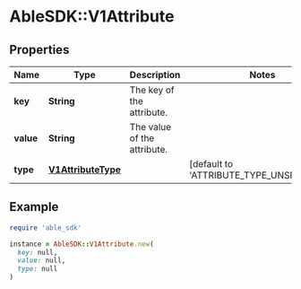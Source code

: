# AbleSDK::V1Attribute

## Properties

| Name | Type | Description | Notes |
| ---- | ---- | ----------- | ----- |
| **key** | **String** | The key of the attribute. |  |
| **value** | **String** | The value of the attribute. |  |
| **type** | [**V1AttributeType**](V1AttributeType.md) |  | [default to &#39;ATTRIBUTE_TYPE_UNSPECIFIED&#39;] |

## Example

```ruby
require 'able_sdk'

instance = AbleSDK::V1Attribute.new(
  key: null,
  value: null,
  type: null
)
```

